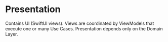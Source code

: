 # Presentation

Contains UI (SwiftUI views). Views are coordinated by ViewModels that execute one or many Use Cases. Presentation depends only on the Domain Layer.
